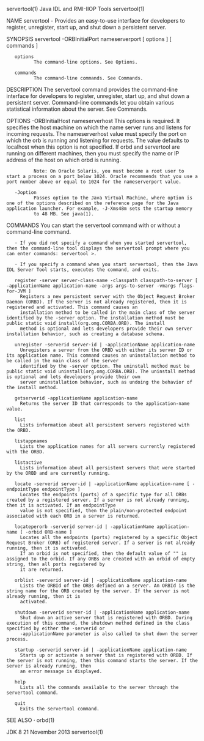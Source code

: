 servertool(1)                                                                            Java IDL and RMI-IIOP Tools                                                                            servertool(1)



NAME
       servertool - Provides an easy-to-use interface for developers to register, unregister, start up, and shut down a persistent server.

SYNOPSIS
       servertool -ORBInitialPort nameserverport [ options ] [ commands ]


       options
              The command-line options. See Options.

       commands
              The command-line commands. See Commands.

DESCRIPTION
       The servertool command provides the command-line interface for developers to register, unregister, start up, and shut down a persistent server. Command-line commands let you obtain various
       statistical information about the server. See Commands.

OPTIONS
       -ORBInitialHost nameserverhost
              This options is required. It specifies the host machine on which the name server runs and listens for incoming requests. The nameserverhost value must specify the port on which the orb is
              running and listening for requests. The value defaults to localhost when this option is not specified. If orbd and servertool are running on different machines, then you must specify the name
              or IP address of the host on which orbd is running.

              Note: On Oracle Solaris, you must become a root user to start a process on a port below 1024. Oracle recommends that you use a port number above or equal to 1024 for the nameserverport value.

       -Joption
              Passes option to the Java Virtual Machine, where option is one of the options described on the reference page for the Java application launcher. For example, -J-Xms48m sets the startup memory
              to 48 MB. See java(1).

COMMANDS
       You can start the servertool command with or without a command-line command.

       · If you did not specify a command when you started servertool, then the command-line tool displays the servertool prompt where you can enter commands: servertool >.

       · If you specify a command when you start servertool, then the Java IDL Server Tool starts, executes the command, and exits.

       register -server server-class-name -classpath classpath-to-server [ -applicationName application-name -args args-to-server -vmargs flags-for-JVM ]
         Registers a new persistent server with the Object Request Broker Daemon (ORBD). If the server is not already registered, then it is registered and activated. This command causes an
         installation method to be called in the main class of the server identified by the -server option. The installation method must be public static void install(org.omg.CORBA.ORB). The install
         method is optional and lets developers provide their own server installation behavior, such as creating a database schema.

       unregister -serverid server-id | -applicationName application-name
         Unregisters a server from the ORBD with either its server ID or its application name. This command causes an uninstallation method to be called in the main class of the server
         identified by the -server option. The uninstall method must be public static void uninstall(org.omg.CORBA.ORB). The uninstall method is optional and lets developers provide their own
         server uninstallation behavior, such as undoing the behavior of the install method.

       getserverid -applicationName application-name
         Returns the server ID that corresponds to the application-name value.

       list
         Lists information about all persistent servers registered with the ORBD.

       listappnames
         Lists the application names for all servers currently registered with the ORBD.

       listactive
         Lists information about all persistent servers that were started by the ORBD and are currently running.

       locate -serverid server-id | -applicationName application-name [ -endpointType endpointType ]
         Locates the endpoints (ports) of a specific type for all ORBs created by a registered server. If a server is not already running, then it is activated. If an endpointType
         value is not specified, then the plain/non-protected endpoint associated with each ORB in a server is returned.

       locateperorb -serverid server-id | -applicationName application-name [ -orbid ORB-name ]
         Locates all the endpoints (ports) registered by a specific Object Request Broker (ORB) of registered server. If a server is not already running, then it is activated.
         If an orbid is not specified, then the default value of "" is assigned to the orbid. If any ORBs are created with an orbid of empty string, then all ports registered by
         it are returned.

       orblist -serverid server-id | -applicationName application-name
         Lists the ORBId of the ORBs defined on a server. An ORBId is the string name for the ORB created by the server. If the server is not already running, then it is
         activated.

       shutdown -serverid server-id | -applicationName application-name
         Shut down an active server that is registered with ORBD. During execution of this command, the shutdown method defined in the class specified by either the -serverid or
         -applicationName parameter is also called to shut down the server process.

       startup -serverid server-id | -applicationName application-name
         Starts up or activate a server that is registered with ORBD. If the server is not running, then this command starts the server. If the server is already running, then
         an error message is displayed.

       help
         Lists all the commands available to the server through the servertool command.

       quit
         Exits the servertool command.

SEE ALSO
       · orbd(1)



JDK 8                                                                                          21 November 2013                                                                                 servertool(1)
